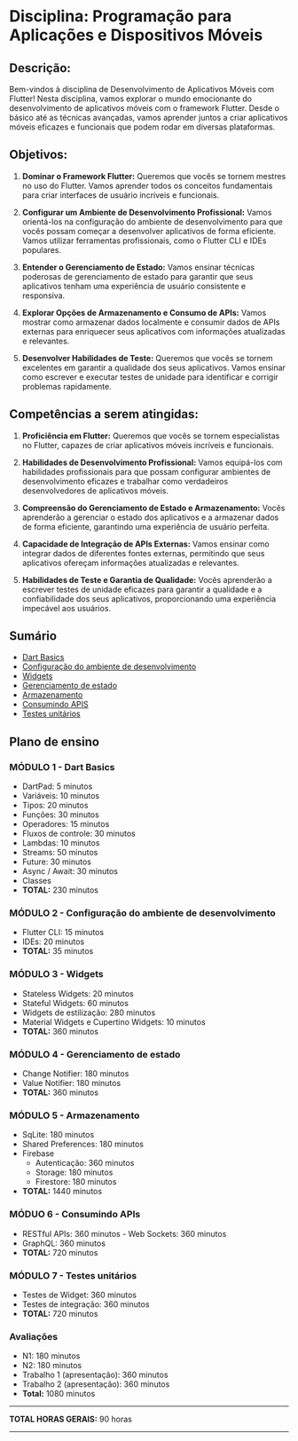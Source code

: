 # Disciplina: Programação para Aplicações e Dispositivos Móveis

## Descrição:

Bem-vindos à disciplina de Desenvolvimento de Aplicativos Móveis com Flutter! Nesta disciplina, vamos explorar o mundo emocionante do desenvolvimento de aplicativos móveis com o framework Flutter. Desde o básico até as técnicas avançadas, vamos aprender juntos a criar aplicativos móveis eficazes e funcionais que podem rodar em diversas plataformas.

## Objetivos:

1. **Dominar o Framework Flutter:** Queremos que vocês se tornem mestres no uso do Flutter. Vamos aprender todos os conceitos fundamentais para criar interfaces de usuário incríveis e funcionais.

2. **Configurar um Ambiente de Desenvolvimento Profissional:** Vamos orientá-los na configuração do ambiente de desenvolvimento para que vocês possam começar a desenvolver aplicativos de forma eficiente. Vamos utilizar ferramentas profissionais, como o Flutter CLI e IDEs populares.

3. **Entender o Gerenciamento de Estado:** Vamos ensinar técnicas poderosas de gerenciamento de estado para garantir que seus aplicativos tenham uma experiência de usuário consistente e responsiva.

4. **Explorar Opções de Armazenamento e Consumo de APIs:** Vamos mostrar como armazenar dados localmente e consumir dados de APIs externas para enriquecer seus aplicativos com informações atualizadas e relevantes.

5. **Desenvolver Habilidades de Teste:** Queremos que vocês se tornem excelentes em garantir a qualidade dos seus aplicativos. Vamos ensinar como escrever e executar testes de unidade para identificar e corrigir problemas rapidamente.

## Competências a serem atingidas:

1. **Proficiência em Flutter:** Queremos que vocês se tornem especialistas no Flutter, capazes de criar aplicativos móveis incríveis e funcionais.

2. **Habilidades de Desenvolvimento Profissional:** Vamos equipá-los com habilidades profissionais para que possam configurar ambientes de desenvolvimento eficazes e trabalhar como verdadeiros desenvolvedores de aplicativos móveis.

3. **Compreensão do Gerenciamento de Estado e Armazenamento:** Vocês aprenderão a gerenciar o estado dos aplicativos e a armazenar dados de forma eficiente, garantindo uma experiência de usuário perfeita.

4. **Capacidade de Integração de APIs Externas:** Vamos ensinar como integrar dados de diferentes fontes externas, permitindo que seus aplicativos ofereçam informações atualizadas e relevantes.

5. **Habilidades de Teste e Garantia de Qualidade:** Vocês aprenderão a escrever testes de unidade eficazes para garantir a qualidade e a confiabilidade dos seus aplicativos, proporcionando uma experiência impecável aos usuários.

## Sumário
- [Dart Basics](modulo1/README.md)
- [Configuração do ambiente de desenvolvimento](modulo2/README.md)
- [Widgets](modulo3/README.md)
- [Gerenciamento de estado](modulo4/README.md)
- [Armazenamento](modulo5/README.md)
- [Consumindo APIS](modulo6/README.md)
- [Testes unitários](modulo7/README.md)

## Plano de ensino

### MÓDULO 1 - Dart Basics

- DartPad: 5 minutos
- Variáveis: 10 minutos
- Tipos: 20 minutos
- Funções: 30 minutos
- Operadores: 15 minutos
- Fluxos de controle: 30 minutos
- Lambdas: 10 minutos
- Streams: 50 minutos
- Future: 30 minutos
- Async / Await: 30 minutos
- Classes
- **TOTAL:** 230 minutos

### MÓDULO 2 - Configuração do ambiente de desenvolvimento

- Flutter CLI: 15 minutos
- IDEs: 20 minutos
- **TOTAL:** 35 minutos

### MÓDULO 3 - Widgets

- Stateless Widgets: 20 minutos
- Stateful Widgets: 60 minutos
- Widgets de estilização: 280 minutos
- Material Widgets e Cupertino Widgets: 10 minutos
- **TOTAL:** 360 minutos

### MÓDULO 4 - Gerenciamento de estado

- Change Notifier: 180 minutos
- Value Notifier: 180 minutos
- **TOTAL:** 360 minutos

### MÓDULO 5 - Armazenamento

- SqLite: 180 minutos
- Shared Preferences: 180 minutos
- Firebase
  - Autenticação: 360 minutos
  - Storage: 180 minutos
  - Firestore: 180 minutos
- **TOTAL:** 1440 minutos

### MÓDUO 6 - Consumindo APIs

- RESTful APIs: 360 minutos - Web Sockets: 360 minutos
- GraphQL: 360 minutos
- **TOTAL:** 720 minutos

### MÓDULO 7 - Testes unitários

- Testes de Widget: 360 minutos
- Testes de integração: 360 minutos
- **TOTAL:** 720 minutos

### Avaliações

- N1: 180 minutos
- N2: 180 minutos
- Trabalho 1 (apresentação): 360 minutos
- Trabalho 2 (apresentação): 360 minutos
- **Total:** 1080 minutos


---

**TOTAL HORAS GERAIS:** 90 horas

---

